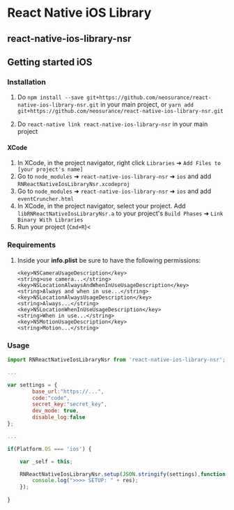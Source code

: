 # React Native iOS Library
## react-native-ios-library-nsr

## Getting started iOS

### Installation

1. Do `npm install --save git+https://github.com/neosurance/react-native-ios-library-nsr.git` in your main project, or `yarn add git+https://github.com/neosurance/react-native-ios-library-nsr.git`


2. Do `react-native link react-native-ios-library-nsr` in your main project

#### XCode

1. In XCode, in the project navigator, right click `Libraries` ➜ `Add Files to [your project's name]`
2. Go to `node_modules` ➜ `react-native-ios-library-nsr` ➜ `ios` and add `RNReactNativeIosLibraryNsr.xcodeproj`
3. Go to `node_modules` ➜ `react-native-ios-library-nsr` ➜ `ios` and add `eventCruncher.html`
4. In XCode, in the project navigator, select your project. Add `libRNReactNativeIosLibraryNsr.a` to your project's `Build Phases` ➜ `Link Binary With Libraries`
5. Run your project (`Cmd+R`)<

### Requirements

1. Inside your **info.plist** be sure to have the following permissions:

	```plist
	<key>NSCameraUsageDescription</key>
	<string>use camera...</string>
	<key>NSLocationAlwaysAndWhenInUseUsageDescription</key>
	<string>Always and when in use...</string>
	<key>NSLocationAlwaysUsageDescription</key>
	<string>Always...</string>
	<key>NSLocationWhenInUseUsageDescription</key>
	<string>When in use...</string>
	<key>NSMotionUsageDescription</key>
	<string>Motion...</string>
	```

### Usage
```javascript
import RNReactNativeIosLibraryNsr from 'react-native-ios-library-nsr';

...

var settings = {
        base_url:"https://...",
        code:"code",
        secret_key:"secret_key",
        dev_mode: true,
        disable_log:false
};

...

if(Platform.OS === 'ios') {

    var _self = this;

    RNReactNativeIosLibraryNsr.setup(JSON.stringify(settings),function(err, res){
        console.log(">>>> SETUP: " + res);
    });
    
}

```
